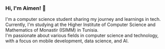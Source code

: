 ### Hi, I'm Aimen! 👋

I'm a computer science student sharing my journey and learnings in tech.  
Currently, I'm studying at the Higher Institute of Computer Science and Mathematics of Monastir (ISIMM) in Tunisia.  
I'm passionate about various fields in computer science and technology, with a focus on mobile development, data science, and AI.
